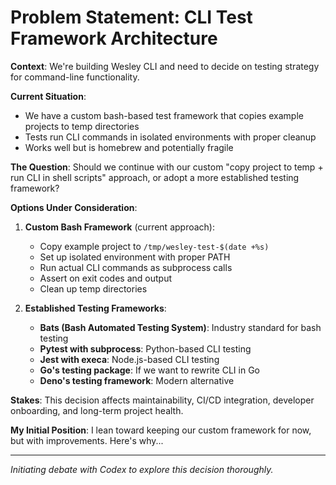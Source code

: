 # Problem Statement: CLI Test Framework Architecture

**Context**: We're building Wesley CLI and need to decide on testing strategy for command-line functionality.

**Current Situation**: 
- We have a custom bash-based test framework that copies example projects to temp directories
- Tests run CLI commands in isolated environments with proper cleanup
- Works well but is homebrew and potentially fragile

**The Question**: Should we continue with our custom "copy project to temp + run CLI in shell scripts" approach, or adopt a more established testing framework?

**Options Under Consideration**:

1. **Custom Bash Framework** (current approach):
   - Copy example project to `/tmp/wesley-test-$(date +%s)`
   - Set up isolated environment with proper PATH
   - Run actual CLI commands as subprocess calls
   - Assert on exit codes and output
   - Clean up temp directories

2. **Established Testing Frameworks**:
   - **Bats (Bash Automated Testing System)**: Industry standard for bash testing
   - **Pytest with subprocess**: Python-based CLI testing  
   - **Jest with execa**: Node.js-based CLI testing
   - **Go's testing package**: If we want to rewrite CLI in Go
   - **Deno's testing framework**: Modern alternative

**Stakes**: This decision affects maintainability, CI/CD integration, developer onboarding, and long-term project health.

**My Initial Position**: I lean toward keeping our custom framework for now, but with improvements. Here's why...

---

*Initiating debate with Codex to explore this decision thoroughly.*